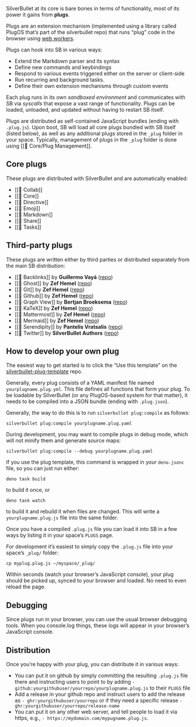 SilverBullet at its core is bare bones in terms of functionality, most of its power it gains from **plugs**.

Plugs are an extension mechanism (implemented using a library called PlugOS that’s part of the silverbullet repo) that runs “plug” code in the browser using [web workers](https://developer.mozilla.org/en-US/docs/Web/API/Web_Workers_API/Using_web_workers).

Plugs can hook into SB in various ways:

* Extend the Markdown parser and its syntax
* Define new commands and keybindings
* Respond to various events triggered either on the server or client-side
* Run recurring and background tasks.
* Define their own extension mechanisms through custom events

Each plug runs in its own _sandboxed environment_ and communicates with SB via _syscalls_ that expose a vast range of functionality. Plugs can be loaded, unloaded, and updated without having to restart SB itself.

Plugs are distributed as self-contained JavaScript bundles (ending with `.plug.js`). Upon boot, SB will load all core plugs bundled with SB itself (listed below), as well as any additional plugs stored in the `_plug` folder in your space. Typically, management of plugs in the `_plug` folder is done using [[🔌 Core/Plug Management]].

## Core plugs
These plugs are distributed with SilverBullet and are automatically enabled:
<!-- #query page where type = "plug" and uri = null order by name render [[template/plug]] -->
* [[🔌 Collab]] 
* [[🔌 Core]] 
* [[🔌 Directive]] 
* [[🔌 Emoji]] 
* [[🔌 Markdown]] 
* [[🔌 Share]] 
* [[🔌 Tasks]]
<!-- /query -->

## Third-party plugs
These plugs are written either by third parties or distributed separately from the main SB distribution:
<!-- #query page where type = "plug" and uri != null order by name render [[template/plug]] -->
* [[🔌 Backlinks]] by **Guillermo Vayá** ([repo](https://github.com/silverbulletmd/silverbullet-backlinks))
* [[🔌 Ghost]] by **Zef Hemel** ([repo](https://github.com/silverbulletmd/silverbullet-ghost))
* [[🔌 Git]] by **Zef Hemel** ([repo](https://github.com/silverbulletmd/silverbullet-git))
* [[🔌 Github]] by **Zef Hemel** ([repo](https://github.com/silverbulletmd/silverbullet-github))
* [[🔌 Graph View]] by **Bertjan Broeksema** ([repo](https://github.com/bbroeksema/silverbullet-graphview))
* [[🔌 KaTeX]] by **Zef Hemel** ([repo](https://github.com/silverbulletmd/silverbullet-katex))
* [[🔌 Mattermost]] by **Zef Hemel** ([repo](https://github.com/silverbulletmd/silverbullet-mattermost))
* [[🔌 Mermaid]] by **Zef Hemel** ([repo](https://github.com/silverbulletmd/silverbullet-mermaid))
* [[🔌 Serendipity]] by **Pantelis Vratsalis** ([repo](https://github.com/m1lt0n/silverbullet-serendipity))
* [[🔌 Twitter]] by **SilverBullet Authors** ([repo](https://github.com/silverbulletmd/silverbullet-twitter))
<!-- /query -->

## How to develop your own plug
The easiest way to get started is to click the “Use this template” on the [silverbullet-plug-template](https://github.com/silverbulletmd/silverbullet-plug-template) repo.

Generally, every plug consists of a YAML manifest file named `yourplugname.plug.yml`. This file defines all functions that form your plug. To be loadable by SilverBullet (or any PlugOS-based system for that matter), it needs to be compiled into a JSON bundle (ending with `.plug.json`).

Generally, the way to do this is to run `silverbullet plug:compile` as follows:

```shell
silverbullet plug:compile yourplugname.plug.yaml
```

During development, you may want to compile plugs in debug mode, which will not minify them and generate source maps:

```shell
silverbullet plug:compile --debug yourplugname.plug.yaml
```

If you use the plug template, this command is wrapped in your `deno.jsonc` file, so you can just run either:

```shell
deno task build
```

to build it once, or

```shell
deno task watch
```

to build it and rebuild it when files are changed. This will write a `yourplugname.plug.js` file into the same folder.

Once you have a compiled `.plug.js` file you can load it into SB in a few ways by listing it in your space’s `PLUGS` page.

For development it’s easiest to simply copy the `.plug.js` file into your space’s `_plug/` folder:

```shell
cp myplug.plug.js ~/myspace/_plug/
```

Within seconds (watch your browser’s JavaScript console), your plug should be picked up, synced to your browser and loaded. No need to even reload the page.

## Debugging
Since plugs run in your browser, you can use the usual browser debugging tools. When you console.log things, these logs will appear in your browser’s JavaScript console.

## Distribution

Once you’re happy with your plug, you can distribute it in various ways:

- You can put it on github by simply committing the resulting `.plug.js` file there and instructing users to point to by adding
  `- github:yourgithubuser/yourrepo/yourplugname.plug.js` to their `PLUGS` file
- Add a release in your github repo and instruct users to add the release as `- ghr:yourgithubuser/yourrepo` or if they need a specific release `- ghr:yourgithubuser/yourrepo/release-name`
- You can put it on any other web server, and tell people to load it via https, e.g., `- https://mydomain.com/mypugname.plug.js`.
